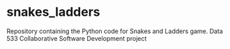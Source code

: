 # snakes_ladders
Repository containing the Python code for Snakes and Ladders game. Data 533 Collaborative Software Development project
